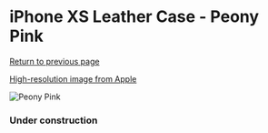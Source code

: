 # iPhone XS Leather Case - Peony Pink

[Return to previous page](/iphone_x)

[High-resolution image from Apple](https://store.storeimages.cdn-apple.com/8756/as-images.apple.com/is/MTEU2?wid=4500&hei=4500&fmt=png)

<div style="width: 384px"><img src="/everysource/MTEU2.png" alt="Peony Pink"></div>

### Under construction
